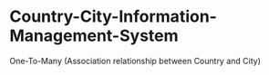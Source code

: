 # Country-City-Information-Management-System
One-To-Many (Association relationship between Country and City)
